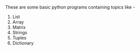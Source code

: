 These are some basic python programs containing topics like -

1. List
2. Array
3. Matrix
4. Strings 
5. Tuples 
6. Dictionary
